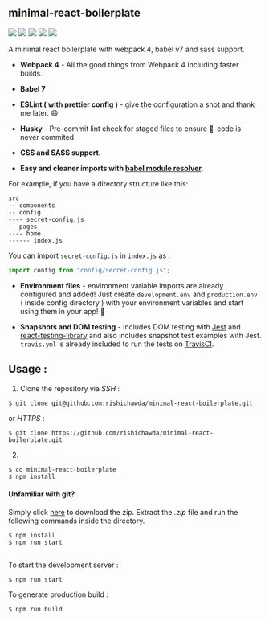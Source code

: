 ## minimal-react-boilerplate

![](https://img.shields.io/github/package-json/v/rishichawda/minimal-react-boilerplate.svg?style=popout-square)
![](https://img.shields.io/github/last-commit/rishichawda/minimal-react-boilerplate/master.svg?style=popout-square)
![](https://img.shields.io/david/rishichawda/minimal-react-boilerplate.svg?style=popout-square)
![](https://img.shields.io/david/dev/rishichawda/minimal-react-boilerplate.svg?style=popout-square)
![](https://img.shields.io/travis/rishichawda/minimal-react-boilerplate.svg?style=popout-square)

A minimal react boilerplate with webpack 4, babel v7 and sass support.

- **Webpack 4** - All the good things from Webpack 4 including faster builds.
- **Babel 7**
- **ESLint ( with prettier config )** - give the configuration a shot and thank me later. :smile:
- **Husky** - Pre-commit lint check for staged files to ensure :poop:-code is never commited.
- **CSS and SASS support.**

- **Easy and cleaner imports with [babel module resolver](https://github.com/tleunen/babel-plugin-module-resolver).**

For example, if you have a directory structure like this:

```
src
-- components
-- config
---- secret-config.js
-- pages
---- home
------ index.js
```

You can import `secret-config.js` in `index.js` as :

```jsx
import config from "config/secret-config.js";
```

- **Environment files** - environment variable imports are already configured and added! Just create `development.env` and `production.env` ( inside config directory ) with your environment variables and start using them in your app! :tada:

- **Snapshots and DOM testing** - Includes DOM testing with [Jest](https://jestjs.io) and [react-testing-library](https://github.com/testing-library/react-testing-library) and also includes snapshot test examples with Jest. `travis.yml` is already included to run the tests on [TravisCI]().

## Usage :

1. Clone the repository via _SSH_ :

```
$ git clone git@github.com:rishichawda/minimal-react-boilerplate.git
```

or _HTTPS_ :

```
$ git clone https://github.com/rishichawda/minimal-react-boilerplate.git
```

2.

```
$ cd minimal-react-boilerplate
$ npm install
```

#### Unfamiliar with git?

Simply click [here](https://github.com/rishichawda/minimal-react-boilerplate/archive/master.zip) to download the zip. Extract the _.zip_ file and run the following commands inside the directory.

```
$ npm install
$ npm run start
```

##

To start the development server :

```
$ npm run start
```

To generate production build :

```
$ npm run build
```
